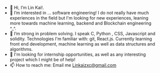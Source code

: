 - 👋 Hi, I’m Lin Kai!. 
- 👀 I’m interested in ... software engineering! I do not really have much experiences in the field but I'm looking for new experiences, leaning more towards machine learning, backend and Blockchain engineering ^_^.
- 🌱 I’m strong in problem solving. I speak C, Python , CSS, Javascript and solidity. Technologies I'm familiar with: git, React.js. Currently learning front end development, machine learning as well as data structures and algorithms.
- 💞️ I'm looking for internship opportunities, as well as any interesting project which I might be of help! 
- 📫 How to reach me: Email me Linkaizxc@gmail.com 

<!---
KaiKaizxc/KaiKaizxc is a ✨ special ✨ repository because its `README.md` (this file) appears on your GitHub profile.
You can click the Preview link to take a look at your changes.
--->
